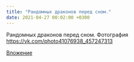 ```yaml
---
title: "Рандомных драконов перед сном."
date: 2021-04-27 00:02:00 +0300
---
```


Рандомных драконов перед сном.
Фотография
https://vk.com/photo41076938_457247313

[Вложение](https://vk.com/photo41076938_457247313)
